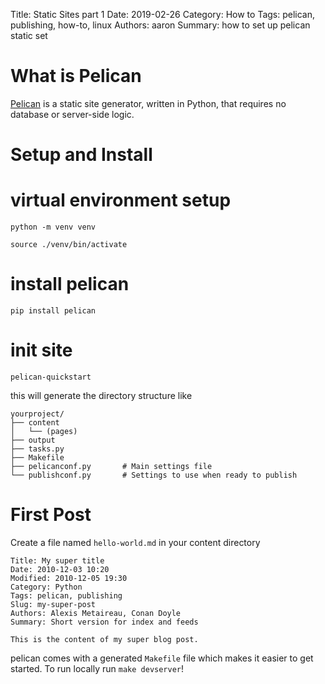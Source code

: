 Title: Static Sites part 1
Date: 2019-02-26
Category: How to
Tags: pelican, publishing, how-to, linux
Authors: aaron
Summary: how to set up pelican static set


# **What is Pelican** 
[Pelican](https://blog.getpelican.com/) is a static site generator,
written in Python, that requires no database or server-side logic.

# **Setup and Install** 

# virtual environment setup 
`python -m venv venv`

`source ./venv/bin/activate`

# install pelican

`pip install pelican`

# init site

`pelican-quickstart`

this will generate the directory structure like

``` 
yourproject/
├── content
│   └── (pages)
├── output
├── tasks.py
├── Makefile
├── pelicanconf.py       # Main settings file
└── publishconf.py       # Settings to use when ready to publish
```

# **First Post**

Create a file named `hello-world.md` in your content directory
```
Title: My super title
Date: 2010-12-03 10:20
Modified: 2010-12-05 19:30
Category: Python
Tags: pelican, publishing
Slug: my-super-post
Authors: Alexis Metaireau, Conan Doyle
Summary: Short version for index and feeds

This is the content of my super blog post.
```

pelican comes with a generated `Makefile` file which makes it easier to 
get started. To run locally run `make devserver`!
